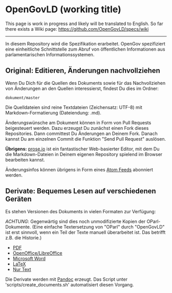 # OpenGovLD (working title)

This page is work in progress and likely will be translated to English. So far there exists a Wiki page: https://github.com/OpenGovLD/specs/wiki

***

In diesem Repository wird die Spezifikation erarbeitet. OpenGov spezifiziert eine einheitliche Schnittstelle zum Abruf von
öffentlichen Informationen aus parlamentarischen Informationssystemen.


Original: Editieren, Änderungen nachvollziehen
----------------------------------------------

Wenn Du Dich für die Quellen des Dokuments sowie für das Nachvollziehen von Änderungen an den Quellen interessierst, findest Du dies im Ordner:

    dokument/master

Die Quelldateien sind reine Textdateien (Zeichensatz: UTF-8) mit Markdown-Formatierung (Dateiendung: .md).

Änderungswünsche am Dokument können in Form von Pull Requests beigesteuert werden. Dazu erzeugst Du zunächst einen Fork dieses Repositories. Dann committest Du Änderungen an Deinem Fork. Danach kannst Du am einzelnen Commit die Funktion "Send Pull Request" auslösen.

**Übrigens:** [prose.io](http://prose.io/) ist ein fantastischer Web-basierter Editor, mit dem Du die Markdown-Dateien in Deinem eigenen Repository spielend im Browser bearbeiten kannst.

Änderungsinfos können übrigens in Form eines [Atom Feeds](https://github.com/OpenGovLD/specs/commits/master.atom) abonniert werden.

Derivate: Bequemes Lesen auf verschiedenen Geräten
--------------------------------------------------

Es stehen Versionen des Dokuments in vielen Formaten zur Verfügung:

*ACHTUNG*: Gegenwärtig sind dies noch unmodifizierte Kopien der OParl-Dokumente. (Eine einfache Textersetzung von "OParl" durch "OpenGovLD" ist erst sinnvoll, wenn ein Teil der Texte manuell überarbeitet ist. Das betrifft z.B. die Historie.)

* [PDF](https://github.com/OpenGovLD/specs/blob/master/dokument/pdf/document.pdf?raw=true)
* [OpenOffice/LibreOffice](https://github.com/OpenGovLD/specs/blob/master/dokument/odt/document.odt?raw=true)
* [Microsoft Word](https://github.com/OpenGovLD/specs/blob/master/dokument/docx/document.docx?raw=true)
* [LaTeX](https://github.com/OpenGovLD/specs/blob/master/dokument/epub/document.epub?raw=true)
* [Nur Text](https://github.com/OpenGovLD/specs/blob/master/dokument/plain/document.txt?raw=true)

Die Derivate werden mit [Pandoc](http://johnmacfarlane.net/pandoc/) erzeugt. Das Script unter 'scripts/create_documents.sh' automatisiert diesen Vorgang.
